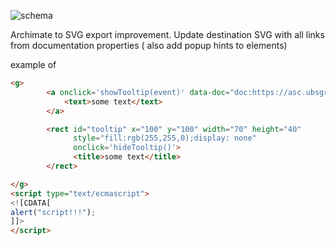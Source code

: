 ![schema](https://i.postimg.cc/gr9RvCZ6/archimate-enrichment-from-properties.png)

Archimate to SVG export improvement.
Update destination SVG with all links from documentation properties ( also add popup hints to elements)


example of 
```html
<g>
        <a onclick='showTooltip(event)' data-doc="doc:https://asc.ubsgroup.net/wiki/display/Developer+Manual+Automatic+Labeling | readme: https://asc.ubsgroup.net/wiki/display/Developer+Manual+Automatic+Labeling" >
            <text>some text</text>
        </a>

        <rect id="tooltip" x="100" y="100" width="70" height="40" 
              style="fill:rgb(255,255,0);display: none"
              onclick='hideTooltip()'>
              <title>some text</title>
        </rect>

</g>
<script type="text/ecmascript">
<![CDATA[
alert("script!!!");
]]>
</script>
```
        